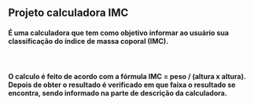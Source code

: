 <h2>Projeto calculadora IMC</h2>

<h4> É uma calculadora que tem como objetivo informar ao usuário sua classificação do índice de massa coporal (IMC). </h4>
</br>
<h4> O calculo é feito de acordo com a fórmula IMC = peso / (altura x altura). Depois de obter o resultado é verificado em que faixa o resultado se encontra, sendo informado na parte de descrição da calculadora.